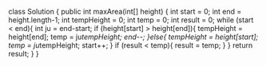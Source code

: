 class Solution {
    public int maxArea(int[] height) {
        int start = 0;
        int end = height.length-1;
        int tempHeight = 0;
        int temp = 0;
        int result = 0;
        while (start < end){
            int ju = end-start;
            if (height[start] > height[end]){
                tempHeight = height[end];
                temp = ju*tempHeight;
                end--;
            }else{
                tempHeight = height[start];
                temp = ju*tempHeight;
                start++;
            }
            if (result < temp){
                result = temp;
            }
        }
        return result;
    }
}
